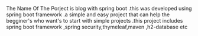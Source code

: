 The Name Of The Porject is blog with spring boot .this was developed using spring boot framework .a simple and easy project that can help the begginer's who want's to start with simple projects .this project includes spring boot framework ,spring security,thymeleaf,maven ,h2-database etc
